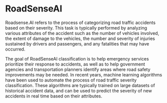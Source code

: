 # RoadSenseAI
Roadsense.AI refers to the process of categorizing road traffic accidents based on their severity. 
This task is typically performed by analyzing various attributes of the accident such as the number of vehicles involved, 
the extent of damage to the vehicles, the number and severity of injuries sustained by drivers and passengers, and any fatalities that may have occurred.

The goal of  RoadSenseAI classification is to help emergency services prioritize their response to accidents,
as well as to help government agencies and transportation planners identify areas where road safety improvements may be needed.
In recent years, machine learning algorithms have been used to automate the process of road traffic severity classification. These algorithms are typically trained on large datasets of historical accident data,
and can be used to predict the severity of new accidents in real time based on their attributes.
